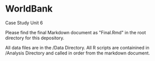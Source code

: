 # WorldBank
Case Study Unit 6

Please find the final Markdown document as "Final.Rmd" in the root directory for this depository.

All data files are in the /Data Directory.
All R scripts are containined in /Analysis Directory and called in order from the markdown document.
